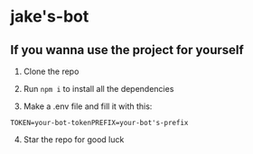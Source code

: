 # jake's-bot

## If you wanna use the project for yourself

1. Clone the repo

2. Run ```npm i``` to install all the dependencies

3. Make a .env file and fill it with this: 

```TOKEN=your-bot-tokenPREFIX=your-bot's-prefix```

4. Star the repo for good luck
